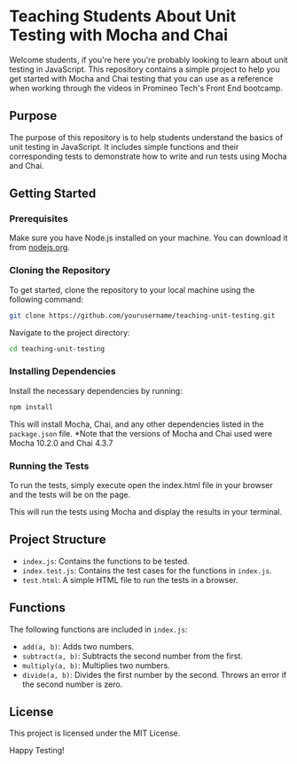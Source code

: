 # Teaching Students About Unit Testing with Mocha and Chai

Welcome students, if you're here you're probably looking to learn about unit testing in JavaScript. This repository contains a simple project to help you get started with Mocha and Chai testing that you can use as a reference when working through the videos in Promineo Tech's Front End bootcamp.

## Purpose

The purpose of this repository is to help students understand the basics of unit testing in JavaScript. It includes simple functions and their corresponding tests to demonstrate how to write and run tests using Mocha and Chai.

## Getting Started

### Prerequisites

Make sure you have Node.js installed on your machine. You can download it from [nodejs.org](https://nodejs.org/).

### Cloning the Repository

To get started, clone the repository to your local machine using the following command:

```bash
git clone https://github.com/yourusername/teaching-unit-testing.git
```

Navigate to the project directory:

```bash
cd teaching-unit-testing
```

### Installing Dependencies

Install the necessary dependencies by running:

```bash
npm install
```

This will install Mocha, Chai, and any other dependencies listed in the `package.json` file.
*Note that the versions of Mocha and Chai used were Mocha 10.2.0 and Chai 4.3.7

### Running the Tests

To run the tests, simply execute open the index.html file in your browser and the tests will be on the page.

This will run the tests using Mocha and display the results in your terminal.

## Project Structure

- `index.js`: Contains the functions to be tested.
- `index.test.js`: Contains the test cases for the functions in `index.js`.
- `test.html`: A simple HTML file to run the tests in a browser.

## Functions

The following functions are included in `index.js`:

- `add(a, b)`: Adds two numbers.
- `subtract(a, b)`: Subtracts the second number from the first.
- `multiply(a, b)`: Multiplies two numbers.
- `divide(a, b)`: Divides the first number by the second. Throws an error if the second number is zero.

## License

This project is licensed under the MIT License.

Happy Testing!